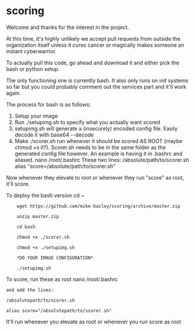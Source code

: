 # scoring

Welcome and thanks for the interest in the project. 

At this time, it's highly unlikely we accept pull requests from outside the organization itself unless it cures cancer or magically makes someone an instant cyberwarrior.

To actually pull this code, go ahead and download it and either pick the bash or python setup.

The only functioning one is currently bash. It also only runs on init systems so far but you could probably comment out the services part and it'll work again.

The process for bash is as follows:
1) Setup your image
2) Run ./setupimg.sh to specify what you actually want scored
3) setupimg.sh will generate a (insecurely) encoded config file. Easily decode it with base64 --decode
4) Make ./scorer.sh run whenever it should be scored AS ROOT (maybe chmod +s it?). Scorer.sh needs to be in the same folder as the generated config file however.
	An example is having it in .bashrc and aliased.
	nano /root/.bashrc
	These two lines:
		/absolute/path/to/scorer.sh
		alias "score=/absolute/path/to/scorer.sh"

Now whenever they elevate to root or whenever they run "score" as root, it'll score.

To deploy the bash version
		cd ~
		
		wget https://github.com/mike-bailey/scoring/archive/master.zip
		
		unzip master.zip
		
		cd bash
		
		chmod +x ./scorer.sh
		
		chmod +x ./setupimg.sh
		
		*DO YOUR IMAGE CONFIGURATION*
		
		./setupimg.sh
	
To score, run these as root
	nano /root/.bashrc
	
	and add the lines:
	
	/absolutepath/to/scorer.sh
	
	alias score="/absolutepath/to/scorer.sh"
	
It'll run whenever you elevate as root or whenever you run score as root
